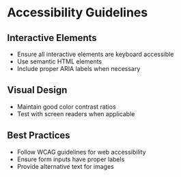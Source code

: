 # Accessibility Guidelines

## Interactive Elements

- Ensure all interactive elements are keyboard accessible
- Use semantic HTML elements
- Include proper ARIA labels when necessary

## Visual Design

- Maintain good color contrast ratios
- Test with screen readers when applicable

## Best Practices

- Follow WCAG guidelines for web accessibility
- Ensure form inputs have proper labels
- Provide alternative text for images
